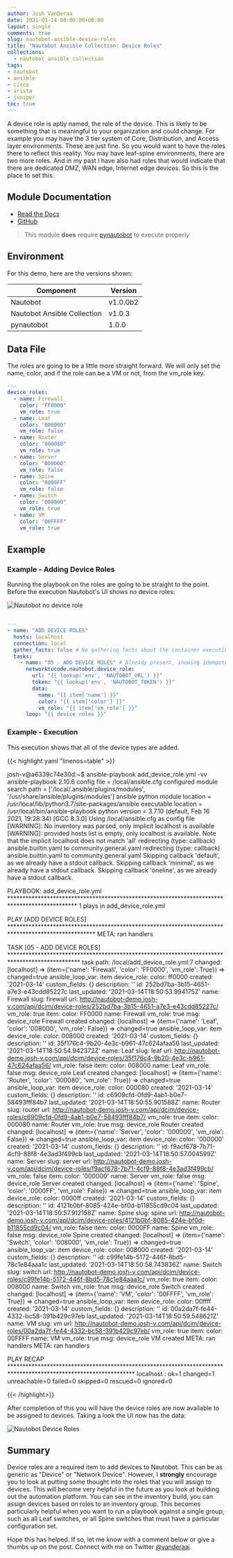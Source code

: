 ```yaml
---
author: Josh VanDeraa
date: 2021-03-14 08:00:00+00:00
layout: single
comments: true
slug: nautobot-ansible-device-roles
title: "Nautobot Ansible Collection: Device Roles"
collections:
  - nautobot_ansible_collection
tags:
- nautobot
- ansible
- cisco
- arista
- juniper
toc: true
---
```

A device role is aptly named, the role of the device. This is likely to be something that is meaningful to your organization and could change. For example you may have the 3 tier system of Core, Distribution, and Access layer environments. These are just fine. So you would want to have the roles there to reflect this reality. You may have leaf-spine environments, there are two more roles. And in my past I have also had roles that would indicate that there are dedicated DMZ, WAN edge, Internet edge devices. So this is the place to set this.

## Module Documentation

* [Read the Docs](https://nautobot-ansible.readthedocs.io/en/latest/plugins/device_role_module.html)
* [GitHub](https://github.com/nautobot/nautobot-ansible/blob/develop/plugins/modules/device_role.py)

> This module **does** require [pynautobot](https://pynautobot.readthedocs.io/en/latest/) to execute properly

## Environment

For this demo, here are the versions shown:

| Component                   | Version  |
| --------------------------- | -------- |
| Nautobot                    | v1.0.0b2 |
| Nautobot Ansible Collection | v1.0.3   |
| pynautobot                  | 1.0.0    |

## Data File

The roles are going to be a little more straight forward. We will only set the name, color, and if the role can be a VM or not, from the vm_role key.

```yaml
---
device_roles:
  - name: Firewall
    color: "FF0000"
    vm_role: true
  - name: Leaf
    color: "008000"
    vm_role: false
  - name: Router
    color: "000080"
    vm_role: true
  - name: Server
    color: "000000"
    vm_role: false
  - name: Spine
    color: "0000FF"
    vm_role: false
  - name: Switch
    color: "008000"
    vm_role: true
  - name: VM
    color: "00FFFF"
    vm_role: true
```

## Example

### Example - Adding Device Roles

Running the playbook on the roles are going to be straight to the point. Before the execution Nautobot's UI shows no device roles:

![Nautobot no device role](../../images/2021/nautobot_no_device_roles.png)

```yaml

---
- name: "ADD DEVICE ROLES"
  hosts: localhost
  connection: local
  gather_facts: false # No gathering facts about the container execution env
  tasks:
    - name: "05 - ADD DEVICE ROLES" # Already present, showing idempotency
      networktocode.nautobot.device_role:
        url: "{{ lookup('env', 'NAUTOBOT_URL') }}"
        token: "{{ lookup('env', 'NAUTOBOT_TOKEN') }}"
        data:
          name: "{{ item['name'] }}"
          color: "{{ item['color'] }}"
          vm_role: "{{ item['vm_role'] }}"
      loop: "{{ device_roles }}"


```

### Example - Execution

This execution shows that all of the device types are added.

{{< highlight yaml "linenos=table" >}}

josh-v@a6339c74e30d:~$ ansible-playbook add_device_role.yml -vv
ansible-playbook 2.10.6
  config file = /local/ansible.cfg
  configured module search path = ['/local/.ansible/plugins/modules', '/usr/share/ansible/plugins/modules']
  ansible python module location = /usr/local/lib/python3.7/site-packages/ansible
  executable location = /usr/local/bin/ansible-playbook
  python version = 3.7.10 (default, Feb 16 2021, 19:28:34) [GCC 8.3.0]
Using /local/ansible.cfg as config file
[WARNING]: No inventory was parsed, only implicit localhost is available
[WARNING]: provided hosts list is empty, only localhost is available. Note that the implicit localhost does not match 'all'
redirecting (type: callback) ansible.builtin.yaml to community.general.yaml
redirecting (type: callback) ansible.builtin.yaml to community.general.yaml
Skipping callback 'default', as we already have a stdout callback.
Skipping callback 'minimal', as we already have a stdout callback.
Skipping callback 'oneline', as we already have a stdout callback.

PLAYBOOK: add_device_role.yml **********************************************************************************************
1 plays in add_device_role.yml

PLAY [ADD DEVICE ROLES] ****************************************************************************************************
META: ran handlers

TASK [05 - ADD DEVICE ROLES] ***********************************************************************************************
task path: /local/add_device_role.yml:7
changed: [localhost] => (item={'name': 'Firewall', 'color': 'FF0000', 'vm_role': True}) => changed=true 
  ansible_loop_var: item
  device_role:
    color: ff0000
    created: '2021-03-14'
    custom_fields: {}
    description: ''
    id: 252bd7ba-3b15-4651-a7e3-e43cdd85227c
    last_updated: '2021-03-14T18:50:53.994175Z'
    name: Firewall
    slug: firewall
    url: http://nautobot-demo.josh-v.com/api/dcim/device-roles/252bd7ba-3b15-4651-a7e3-e43cdd85227c/
    vm_role: true
  item:
    color: FF0000
    name: Firewall
    vm_role: true
  msg: device_role Firewall created
changed: [localhost] => (item={'name': 'Leaf', 'color': '008000', 'vm_role': False}) => changed=true 
  ansible_loop_var: item
  device_role:
    color: 008000
    created: '2021-03-14'
    custom_fields: {}
    description: ''
    id: 35f176c4-9b20-4e3c-b961-47c624afaa56
    last_updated: '2021-03-14T18:50:54.942372Z'
    name: Leaf
    slug: leaf
    url: http://nautobot-demo.josh-v.com/api/dcim/device-roles/35f176c4-9b20-4e3c-b961-47c624afaa56/
    vm_role: false
  item:
    color: 008000
    name: Leaf
    vm_role: false
  msg: device_role Leaf created
changed: [localhost] => (item={'name': 'Router', 'color': '000080', 'vm_role': True}) => changed=true 
  ansible_loop_var: item
  device_role:
    color: 000080
    created: '2021-03-14'
    custom_fields: {}
    description: ''
    id: c6909cfd-0fd9-4ab1-b0e7-58493fff84b7
    last_updated: '2021-03-14T18:50:55.901588Z'
    name: Router
    slug: router
    url: http://nautobot-demo.josh-v.com/api/dcim/device-roles/c6909cfd-0fd9-4ab1-b0e7-58493fff84b7/
    vm_role: true
  item:
    color: 000080
    name: Router
    vm_role: true
  msg: device_role Router created
changed: [localhost] => (item={'name': 'Server', 'color': '000000', 'vm_role': False}) => changed=true 
  ansible_loop_var: item
  device_role:
    color: '000000'
    created: '2021-03-14'
    custom_fields: {}
    description: ''
    id: f9acf678-7b71-4cf9-88f8-4e3ad3f499cb
    last_updated: '2021-03-14T18:50:57.004599Z'
    name: Server
    slug: server
    url: http://nautobot-demo.josh-v.com/api/dcim/device-roles/f9acf678-7b71-4cf9-88f8-4e3ad3f499cb/
    vm_role: false
  item:
    color: '000000'
    name: Server
    vm_role: false
  msg: device_role Server created
changed: [localhost] => (item={'name': 'Spine', 'color': '0000FF', 'vm_role': False}) => changed=true 
  ansible_loop_var: item
  device_role:
    color: 0000ff
    created: '2021-03-14'
    custom_fields: {}
    description: ''
    id: 4121b0bf-8085-424e-bf0d-b11855cd9c04
    last_updated: '2021-03-14T18:50:57.912158Z'
    name: Spine
    slug: spine
    url: http://nautobot-demo.josh-v.com/api/dcim/device-roles/4121b0bf-8085-424e-bf0d-b11855cd9c04/
    vm_role: false
  item:
    color: 0000FF
    name: Spine
    vm_role: false
  msg: device_role Spine created
changed: [localhost] => (item={'name': 'Switch', 'color': '008000', 'vm_role': True}) => changed=true 
  ansible_loop_var: item
  device_role:
    color: 008000
    created: '2021-03-14'
    custom_fields: {}
    description: ''
    id: c99fe14b-5172-446f-8bd5-78c1e84aaa1c
    last_updated: '2021-03-14T18:50:58.743836Z'
    name: Switch
    slug: switch
    url: http://nautobot-demo.josh-v.com/api/dcim/device-roles/c99fe14b-5172-446f-8bd5-78c1e84aaa1c/
    vm_role: true
  item:
    color: 008000
    name: Switch
    vm_role: true
  msg: device_role Switch created
changed: [localhost] => (item={'name': 'VM', 'color': '00FFFF', 'vm_role': True}) => changed=true 
  ansible_loop_var: item
  device_role:
    color: 00ffff
    created: '2021-03-14'
    custom_fields: {}
    description: ''
    id: 00a2da7f-fe44-4332-bc58-391b429c97eb
    last_updated: '2021-03-14T18:50:59.548621Z'
    name: VM
    slug: vm
    url: http://nautobot-demo.josh-v.com/api/dcim/device-roles/00a2da7f-fe44-4332-bc58-391b429c97eb/
    vm_role: true
  item:
    color: 00FFFF
    name: VM
    vm_role: true
  msg: device_role VM created
META: ran handlers
META: ran handlers

PLAY RECAP *****************************************************************************************************************
localhost                  : ok=1    changed=1    unreachable=0    failed=0    skipped=0    rescued=0    ignored=0   


{{< /highlight>}}

After completion of this you will have the device roles are now available to be assigned to devices. Taking a look the UI now has the data:

![Nautobot Device Roles](../../images/2021/nautobot_device_roles.png)

## Summary

Device roles are a required item to add devices to Nautobot. This can be as generic as "Device" or "Network Device". However, I **strongly** encourage you to look at putting some thought into the roles that you will assign to devices. This will become very helpful in the future as you look at building out the automation platform. You can see in the inventory build, you can assign devices based on roles to an inventory group. This becomes particularly helpful when you want to run a playbook against a single group, such as all Leaf switches, or all Spine switches that must have a particular configuration set.  

Hope this has helped. If so, let me know with a comment below or give a thumbs up on the post. Connect with me on Twitter [@vanderaaj](https://twitter.com/vanderaaj).
